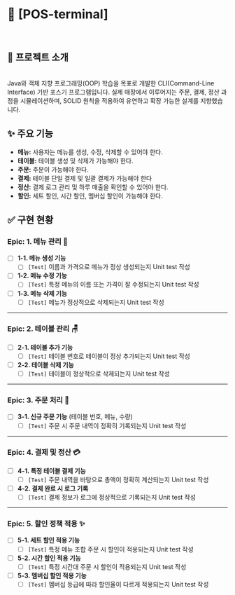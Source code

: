 # 🚀 [POS-terminal]
<br>

## 📖 프로젝트 소개

<br>
Java와 객체 지향 프로그래밍(OOP) 학습을 목표로 개발한 CLI(Command-Line Interface) 기반 포스기 프로그램입니다. 실제 매장에서 이루어지는 주문, 결제, 정산 과정을 시뮬레이션하며, SOLID 원칙을 적용하여 유연하고 확장 가능한 설계를 지향했습니다.


## ✨ 주요 기능

- **메뉴:** 사용자는 메뉴를 생성, 수정, 삭제할 수 있어야 한다.
- **테이블:** 테이블 생성 및 삭제가 가능해야 한다.
- **주문:** 주문이 가능해야 한다.
- **결제:** 테이블 단일 결제 및 일괄 결제가 가능해야 한다
- **정산:** 결제 로그 관리 및 하루 매출을 확인할 수 있어야 한다.  
- **할인:** 세트 할인, 시간 할인, 멤버십 할인이 가능해야 한다.

## ✅ 구현 현황

### Epic: 1. 메뉴 관리 🍔
- [ ] **1-1. 메뉴 생성 기능**
    - [ ] `[Test]` 이름과 가격으로 메뉴가 정상 생성되는지 Unit test 작성
- [ ] **1-2. 메뉴 수정 기능**
    - [ ] `[Test]` 특정 메뉴의 이름 또는 가격이 잘 수정되는지 Unit test 작성
- [ ] **1-3. 메뉴 삭제 기능**
    - [ ] `[Test]` 메뉴가 정상적으로 삭제되는지 Unit test 작성

---

### Epic: 2. 테이블 관리 🪑
- [ ] **2-1. 테이블 추가 기능**
    - [ ] `[Test]` 테이블 번호로 테이블이 정상 추가되는지 Unit test 작성
- [ ] **2-2. 테이블 삭제 기능**
    - [ ] `[Test]` 테이블이 정상적으로 삭제되는지 Unit test 작성

---

### Epic: 3. 주문 처리 📝
- [ ] **3-1. 신규 주문 기능** (테이블 번호, 메뉴, 수량)
    - [ ] `[Test]` 주문 시 주문 내역이 정확히 기록되는지 Unit test 작성

---

### Epic: 4. 결제 및 정산 💳
- [ ] **4-1. 특정 테이블 결제 기능**
    - [ ] `[Test]` 주문 내역을 바탕으로 총액이 정확히 계산되는지 Unit test 작성
- [ ] **4-2. 결제 완료 시 로그 기록**
    - [ ] `[Test]` 결제 정보가 로그에 정상적으로 기록되는지 Unit test 작성

---

### Epic: 5. 할인 정책 적용 ✨
- [ ] **5-1. 세트 할인 적용 기능**
    - [ ] `[Test]` 특정 메뉴 조합 주문 시 할인이 적용되는지 Unit test 작성
- [ ] **5-2. 시간 할인 적용 기능**
    - [ ] `[Test]` 특정 시간대 주문 시 할인이 적용되는지 Unit test 작성
- [ ] **5-3. 멤버십 할인 적용 기능**
    - [ ] `[Test]` 멤버십 등급에 따라 할인율이 다르게 적용되는지 Unit test 작성